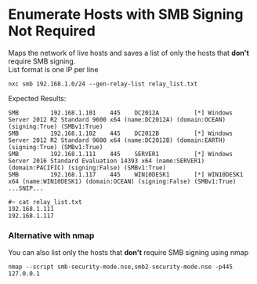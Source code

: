 # Enumerate Hosts with SMB Signing Not Required

Maps the network of live hosts and saves a list of only the hosts that **don't** require SMB signing.\
List format is one IP per line

```
nxc smb 192.168.1.0/24 --gen-relay-list relay_list.txt
```

Expected Results:

```
SMB         192.168.1.101    445    DC2012A          [*] Windows Server 2012 R2 Standard 9600 x64 (name:DC2012A) (domain:OCEAN) (signing:True) (SMBv1:True)
SMB         192.168.1.102    445    DC2012B          [*] Windows Server 2012 R2 Standard 9600 x64 (name:DC2012B) (domain:EARTH) (signing:True) (SMBv1:True)
SMB         192.168.1.111    445    SERVER1          [*] Windows Server 2016 Standard Evaluation 14393 x64 (name:SERVER1) (domain:PACIFIC) (signing:False) (SMBv1:True)
SMB         192.168.1.117    445    WIN10DESK1       [*] WIN10DESK1 x64 (name:WIN10DESK1) (domain:OCEAN) (signing:False) (SMBv1:True)
...SNIP...

#~ cat relay_list.txt
192.168.1.111
192.168.1.117
```

### Alternative with nmap

You can also list only the hosts that **don't** require SMB signing using nmap

```
nmap --script smb-security-mode.nse,smb2-security-mode.nse -p445 127.0.0.1
```
